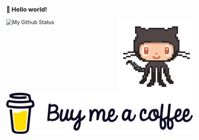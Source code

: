 
### 👋 Hello world!


<img align='right' src='./octocat.gif' width='200"'>

![My Github Status](https://github-readme-stats.vercel.app/api?username=QuentinGruber&show_icons=true&hide_border=true)

<a href="https://www.buymeacoffee.com/zifkvdq">
<img src="./buyMeACoffee.png" />
</a>

